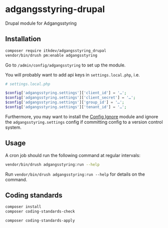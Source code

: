 # adgangsstyring-drupal

Drupal module for Adgangsstyring

## Installation

```sh
composer require itkdev/adgangsstyring_drupal
vendor/bin/drush pm:enable adgangsstyring
```

Go to `/admin/config/adgangsstyring` to set up the module.

You will probably want to add api keys in `settings.local.php`, i.e.

```php
# settings.local.php

$config['adgangsstyring.settings']['client_id'] = '…';
$config['adgangsstyring.settings']['client_secret'] = '…';
$config['adgangsstyring.settings']['group_id'] = '…';
$config['adgangsstyring.settings']['tenant_id'] = '…';
```

Furthermore, you may want to install the [Config
Ignore](https://www.drupal.org/project/config_ignore) module and ignore the
`adgangsstyring.settings` config if committing config to a version control
system.

## Usage

A cron job should run the following command at regular intervals:

```sh
vendor/bin/drush adgangsstyring:run --help
```

Run `vendor/bin/drush adgangsstyring:run --help` for details on the command.

## Coding standards

```sh
composer install
composer coding-standards-check
```

```sh
composer coding-standards-apply
```
